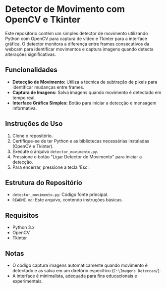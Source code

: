 # Detector de Movimento com OpenCV e Tkinter

Este repositório contém um simples detector de movimento utilizando Python com OpenCV para captura de vídeo e Tkinter para a interface gráfica. O detector monitora a diferença entre frames consecutivos da webcam para identificar movimentos e captura imagens quando detecta alterações significativas.

## Funcionalidades

- **Detecção de Movimento:** Utiliza a técnica de subtração de pixels para identificar mudanças entre frames.
- **Captura de Imagens:** Salva imagens quando movimento é detectado em tempo real.
- **Interface Gráfica Simples:** Botão para iniciar a detecção e mensagem informativa.

## Instruções de Uso

1. Clone o repositório.
2. Certifique-se de ter Python e as bibliotecas necessárias instaladas (OpenCV e Tkinter).
3. Execute o arquivo `detector_movimento.py`.
4. Pressione o botão "Ligar Detector de Movimento" para iniciar a detecção.
5. Para encerrar, pressione a tecla 'Esc'.

## Estrutura do Repositório

- `detector_movimento.py`: Código fonte principal.
- `README.md`: Este arquivo, contendo instruções básicas.

## Requisitos

- Python 3.x
- OpenCV
- Tkinter

## Notas

- O código captura imagens automaticamente quando movimento é detectado e as salva em um diretório específico (`C:\Imagens Deteccao/`).
- A interface é minimalista, adequada para fins educacionais e experimentais.

